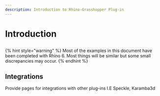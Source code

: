 ```yaml
---
description: Introduction to Rhino-Grasshopper Plug-in
---
```


# Introduction

## 

{% hint style="warning" %}
Most of the examples in this document have been completed with Rhino 6. Most things will be similar but some small discrepancies may occur. 
{% endhint %}

## Integrations

Provide pages for integrations with other plug-ins I.E Speckle, Karamba3d

